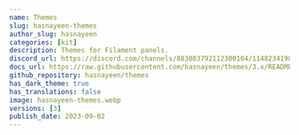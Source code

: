```yaml
---
name: Themes
slug: hasnayeen-themes
author_slug: hasnayeen
categories: [kit]
description: Themes for Filament panels.
discord_url: https://discord.com/channels/883083792112300104/1148234198835007558
docs_url: https://raw.githubusercontent.com/hasnayeen/themes/3.x/README.md
github_repository: hasnayeen/themes
has_dark_theme: true
has_translations: false
image: hasnayeen-themes.webp
versions: [3]
publish_date: 2023-09-02
---
```

